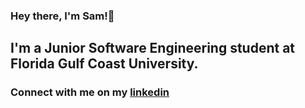 ### Hey there, I'm Sam!👋

## I'm a Junior Software Engineering student at Florida Gulf Coast University.

<!--
- 🌱 I’m currently learning JavaScript and SQL
- 💬 Ask me about my experiences as an EMT and how they changed my life
- ⚡ Fun fact: I have been a musician for over 15 years and can play 6 instruments!
-->

### Connect with me on my [linkedin](www.linkedin.com/in/sam-mwalsh)
